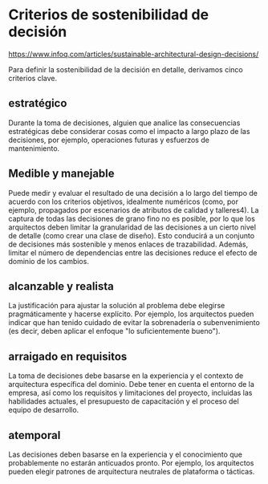 # Criterios de sostenibilidad de decisión

<https://www.infoq.com/articles/sustainable-architectural-design-decisions/>

Para definir la sostenibilidad de la decisión en detalle, derivamos cinco criterios clave.

## estratégico

Durante la toma de decisiones, alguien que analice las consecuencias estratégicas debe considerar cosas como el impacto a largo plazo de las decisiones, por ejemplo, operaciones futuras y esfuerzos de mantenimiento.

## Medible y manejable

Puede medir y evaluar el resultado de una decisión a lo largo del tiempo de acuerdo con los criterios objetivos, idealmente numéricos (como, por ejemplo, propagados por escenarios de atributos de calidad y talleres4). La captura de todas las decisiones de grano fino no es posible, por lo que los arquitectos deben limitar la granularidad de las decisiones a un cierto nivel de detalle (como crear una clase de diseño). Esto conducirá a un conjunto de decisiones más sostenible y menos enlaces de trazabilidad. Además, limitar el número de dependencias entre las decisiones reduce el efecto de dominio de los cambios.

## alcanzable y realista

La justificación para ajustar la solución al problema debe elegirse pragmáticamente y hacerse explícito. Por ejemplo, los arquitectos pueden indicar que han tenido cuidado de evitar la sobrenadería o subenvenimiento (es decir, deben aplicar el enfoque "lo suficientemente bueno").

## arraigado en requisitos

La toma de decisiones debe basarse en la experiencia y el contexto de arquitectura específica del dominio. Debe tener en cuenta el entorno de la empresa, así como los requisitos y limitaciones del proyecto, incluidas las habilidades actuales, el presupuesto de capacitación y el proceso del equipo de desarrollo.

## atemporal

Las decisiones deben basarse en la experiencia y el conocimiento que probablemente no estarán anticuados pronto. Por ejemplo, los arquitectos pueden elegir patrones de arquitectura neutrales de plataforma o tácticas.